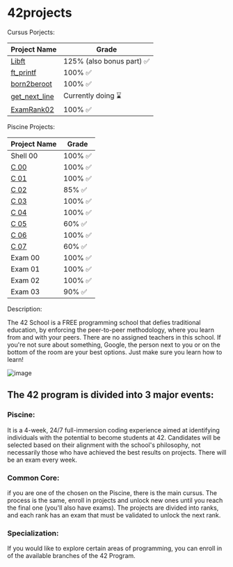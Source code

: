 # 42projects

Cursus Porjects:

| Project Name | Grade |	
| --- | --- |
| [Libft](./libft/) | 125% (also bonus part) ✅ |
| [ft_printf](./ft_printf/) | 100% ✅	 |
| [born2beroot](./born2beroot) | 100% ✅	 |
| [get_next_line](./getnextline/) | Currently doing ⌛ |
| [ExamRank02]() | 100% ✅ |

Piscine Projects:

| Project Name | Grade |	
| --- | --- |
| Shell 00 | 100% ✅ |
| [C 00](Piscine/c-00) | 100% ✅	 |
| [C 01](Piscine/c-01) | 100% ✅	 |
| [C 02](Piscine/c-02) | 85% ✅ |
| [C 03](Piscine/c-03) | 100% ✅	 |
| [C 04](Piscine/c-04) | 100% ✅ |
| [C 05](Piscine/c-05) | 60% ✅ |
| [C 06](Piscine/c-06) | 100% ✅	 |
| [C 07](Piscine/c-07) | 60% ✅ |
| Exam 00 | 100% ✅ |
| Exam 01 | 100% ✅ |
| Exam 02 | 100% ✅ |
| Exam 03 | 90% ✅ |

Description: 

The 42 School is a FREE programming school that defies traditional education, by enforcing the peer-to-peer methodology, where you learn from and with your peers. There are no assigned teachers in this school. If you're not sure about something, Google, the person next to you or on the bottom of the room are your best options. Just make sure you learn how to learn!

![image](https://github.com/PisanoRaffaele/42projects/assets/116729126/e08b83d9-f321-40aa-9ea3-07a0397e19e4)

## The 42 program is divided into 3 major events:

### Piscine: 
It is a 4-week, 24/7 full-immersion coding experience aimed at identifying individuals with the potential to become students at 42. Candidates will be selected based on their alignment with the school's philosophy, not necessarily those who have achieved the best results on projects. There will be an exam every week.

### Common Core: 
if you are one of the chosen on the Piscine, there is the main cursus. The process is the same, enroll in projects and unlock new ones until you reach the final one (you'll also have exams). The projects are divided into ranks, and each rank has an exam that must be validated to unlock the next rank.

### Specialization: 
If you would like to explore certain areas of programming, you can enroll in of the available branches of the 42 Program.
